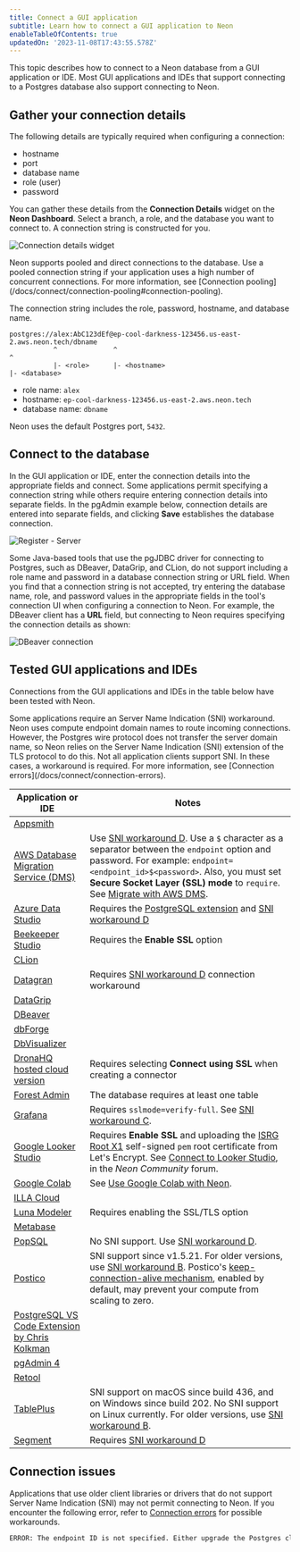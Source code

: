 ```yaml
---
title: Connect a GUI application
subtitle: Learn how to connect a GUI application to Neon
enableTableOfContents: true
updatedOn: '2023-11-08T17:43:55.578Z'
---
```


This topic describes how to connect to a Neon database from a GUI application or IDE. Most GUI applications and IDEs that support connecting to a Postgres database also support connecting to Neon.

## Gather your connection details

The following details are typically required when configuring a connection:

- hostname
- port
- database name
- role (user)
- password

You can gather these details from the **Connection Details** widget on the **Neon Dashboard**. Select a branch, a role, and the database you want to connect to. A connection string is constructed for you.

![Connection details widget](/docs/connect/connection_details.png)

<Admonition type="note">
Neon supports pooled and direct connections to the database. Use a pooled connection string if your application uses a high number of concurrent connections. For more information, see [Connection pooling](/docs/connect/connection-pooling#connection-pooling).
</Admonition>

The connection string includes the role, password, hostname, and database name.

```text
postgres://alex:AbC123dEf@ep-cool-darkness-123456.us-east-2.aws.neon.tech/dbname
           ^              ^                                               ^
           |- <role>      |- <hostname>                                   |- <database>
```

- role name: `alex`
- hostname: `ep-cool-darkness-123456.us-east-2.aws.neon.tech`
- database name: `dbname`

Neon uses the default Postgres port, `5432`.

## Connect to the database

In the GUI application or IDE, enter the connection details into the appropriate fields and connect. Some applications permit specifying a connection string while others require entering connection details into separate fields. In the pgAdmin example below, connection details are entered into separate fields, and clicking **Save** establishes the database connection.

![Register - Server](/docs/connect/pgadmin4.png)

Some Java-based tools that use the pgJDBC driver for connecting to Postgres, such as DBeaver, DataGrip, and CLion, do not support including a role name and password in a database connection string or URL field. When you find that a connection string is not accepted, try entering the database name, role, and password values in the appropriate fields in the tool's connection UI when configuring a connection to Neon. For example, the DBeaver client has a **URL** field, but connecting to Neon requires specifying the connection details as shown:

![DBeaver connection](/docs/connect/dbeaver_connection.png)

## Tested GUI applications and IDEs

Connections from the GUI applications and IDEs in the table below have been tested with Neon.

<Admonition type="note">
Some applications require an Server Name Indication (SNI) workaround. Neon uses compute endpoint domain names to route incoming connections. However, the Postgres wire protocol does not transfer the server domain name, so Neon relies on the Server Name Indication (SNI) extension of the TLS protocol to do this. Not all application clients support SNI. In these cases, a workaround is required. For more information, see [Connection errors](/docs/connect/connection-errors).
</Admonition>

| Application or IDE | Notes |
| ----------- | ----- |
| [Appsmith](https://www.appsmith.com/) | |
| [AWS Database Migration Service (DMS)](https://aws.amazon.com/dms/)| Use [SNI workaround D](/docs/connect/connection-errors#d-specify-the-endpoint-id-in-the-password-field). Use a `$` character as a separator between the `endpoint` option and password. For example: `endpoint=<endpoint_id>$<password>`. Also, you must set **Secure Socket Layer (SSL) mode** to `require`. See [Migrate with AWS DMS](/docs/import/migrate-aws-dms).
| [Azure Data Studio](https://azure.microsoft.com/en-us/products/data-studio/) | Requires the [PostgreSQL extension](https://learn.microsoft.com/en-us/sql/azure-data-studio/extensions/postgres-extension?view=sql-server-ver16) and [SNI workaround D](/docs/connect/connection-errors#d-specify-the-endpoint-id-in-the-password-field) |
| [Beekeeper Studio](https://www.beekeeperstudio.io/) | Requires the **Enable SSL** option |
| [CLion](https://www.jetbrains.com/clion/) | |
| [Datagran](https://www.datagran.io/) | Requires [SNI workaround D](/docs/connect/connection-errors#d-specify-the-endpoint-id-in-the-password-field) connection workaround |
| [DataGrip](https://www.jetbrains.com/datagrip/) | |
| [DBeaver](https://dbeaver.io/) | |
| [dbForge](https://www.devart.com/dbforge/) | |
| [DbVisualizer](https://www.dbvis.com/) | |
| [DronaHQ hosted cloud version](https://www.dronahq.com/) | Requires selecting **Connect using SSL** when creating a connector |
| [Forest Admin](https://www.forestadmin.com/) | The database requires at least one table |
| [Grafana](https://grafana.com/docs/grafana/latest/datasources/postgres/)| Requires `sslmode=verify-full`. See [SNI workaround C](/docs/connect/connection-errors#c-set-verify-full-for-golang-based-clients). |
| [Google Looker Studio](https://lookerstudio.google.com/) | Requires **Enable SSL** and uploading the [ISRG Root X1](https://letsencrypt.org/certificates/) self-signed `pem` root certificate from Let's Encrypt. See [Connect to Looker Studio](https://community.neon.tech/t/connect-to-data-studio-looker-studio/299/3), in the _Neon Community_ forum. |
| [Google Colab](https://colab.research.google.com/) | See [Use Google Colab with Neon](/docs/ai/ai-google-colab). |
| [ILLA Cloud](https://www.illacloud.com/) | |
| [Luna Modeler](https://www.datensen.com/data-modeling/luna-modeler-for-relational-databases.html) | Requires enabling the SSL/TLS option |
| [Metabase](https://www.metabase.com/) | |
| [PopSQL](https://popsql.com/) | No SNI support. Use [SNI workaround D](/docs/connect/connection-errors#d-specify-the-endpoint-id-in-the-password-field). |
| [Postico](https://eggerapps.at/postico2/) | SNI support since v1.5.21. For older versions, use [SNI workaround B](/docs/connect/connection-errors#b-use-libpq-keyvalue-syntax-in-the-database-field). Postico's [keep-connection-alive mechanism](https://eggerapps.at/postico/docs/v1.2/changelist.html), enabled by default, may prevent your compute from scaling to zero. |
| [PostgreSQL VS Code Extension by Chris Kolkman](https://marketplace.visualstudio.com/items?itemName=ckolkman.vscode-postgres) | |
| [pgAdmin 4](https://www.pgadmin.org/) | |
| [Retool](https://retool.com/) | |
| [TablePlus](https://tableplus.com/) | SNI support on macOS since build 436, and on Windows since build 202. No SNI support on Linux currently. For older versions, use [SNI workaround B](/docs/connect/connection-errors#b-use-libpq-keyvalue-syntax-in-the-database-field). |
| [Segment](https://segment.com/) | Requires [SNI workaround D](/docs/connect/connection-errors#d-specify-the-endpoint-id-in-the-password-field) |

## Connection issues

Applications that use older client libraries or drivers that do not support Server Name Indication (SNI) may not permit connecting to Neon. If you encounter the following error, refer to [Connection errors](/docs/connect/connection-errors) for possible workarounds.

<CodeBlock shouldWrap>

```txt
ERROR: The endpoint ID is not specified. Either upgrade the Postgres client library (libpq) for SNI support or pass the endpoint ID (the first part of the domain name) as a parameter: '&options=endpoint%3D'. See [https://neon.tech/sni](https://neon.tech/sni) for more information.
```

</CodeBlock>

<IncludeBlock url="shared-content/need-help"></IncludeBlock>